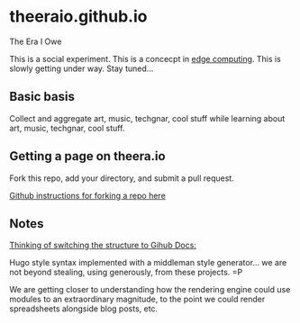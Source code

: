 # theeraio.github.io
The Era I Owe

This is a social experiment. This is a concecpt in [edge computing](https://en.wikipedia.org/wiki/Edge_computing). This is slowly getting under way. Stay tuned...

## Basic basis

Collect and aggregate art, music, techgnar, cool stuff while learning about art, music, techgnar, cool stuff.

## Getting a page on theera.io

Fork this repo, add your directory, and submit a pull request.

[Github instructions for forking a repo here](https://help.github.com/articles/fork-a-repo/)

## Notes

[Thinking of switching the structure to Gihub Docs:](https://github.com/blog/2233-publish-your-project-documentation-with-github-pages)

Hugo style syntax implemented with a middleman style generator... we are not beyond stealing, using generously, from these projects. =P

We are getting closer to understanding how the rendering engine could use modules to an extraordinary magnitude, to the point we could render spreadsheets alongside blog posts, etc.
